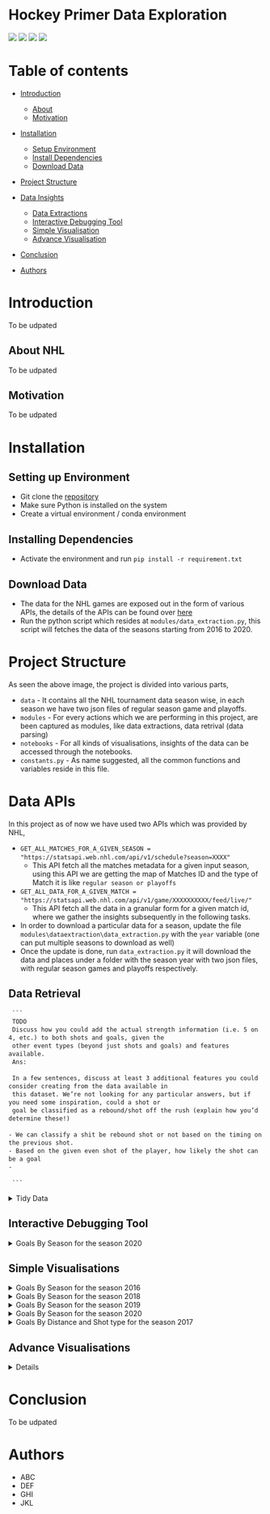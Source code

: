# Hockey Primer Data Exploration

![](https://img.shields.io/badge/Python-14354C?style=for-the-badge&logo=python&logoColor=white)
![](https://img.shields.io/badge/Made%20with-Jupyter-orange?style=for-the-badge&logo=Jupyter)
![](https://img.shields.io/badge/Markdown-000000?style=for-the-badge&logo=markdown&logoColor=white)
![](https://img.shields.io/badge/Version-1.0.0-green)


Table of contents
=================

<!--ts-->
   * [Introduction](#introduction)
     * [About](#about)
     * [Motivation](#motivation)
   * [Installation](#installation)
      * [Setup Environment](#setup-environment)
      * [Install Dependencies](#install-dependencies)
      * [Download Data](#download-data)
   * [Project Structure](#project-structure)

   * [Data Insights](#dependency)
     * [Data Extractions](#docker)
     * [Interactive Debugging Tool](#docker)
     * [Simple Visualisation](#local)
     * [Advance Visualisation](#public)

   * [Conclusion](#conclusion)
   * [Authors](#authors)
<!--te-->

# Introduction

To be udpated

## About NHL

To be udpated

## Motivation

To be udpated

# Installation

## Setting up Environment
- Git clone the [repository](git@github.com:amandalmia14/hockey-primer-1.git)
- Make sure Python is installed on the system
- Create a virtual environment / conda environment

## Installing Dependencies
- Activate the environment and run `pip install -r requirement.txt`

## Download Data
- The data for the NHL games are exposed out in the form of various APIs, the details of the APIs can be found over 
[here](https://gitlab.com/dword4/nhlapi)
- Run the python script which resides at `modules/data_extraction.py`, this script will fetches the data of the seasons
starting from 2016 to 2020. 


# Project Structure

As seen the above image, the project is divided into various parts, 
- `data` - It contains all the NHL tournament data season wise, in each season we have two json files of regular season 
game and playoffs. 
- `modules` - For every actions which we are performing in this project, are been captured as modules, like data 
extractions, data retrival (data parsing)
- `notebooks` - For all kinds of visualisations, insights of the data can be accessed through the notebooks. 
- `constants.py` - As name suggested, all the common functions and variables reside in this file.

# Data APIs

In this project as of now we have used two APIs which was provided by NHL,
 - `GET_ALL_MATCHES_FOR_A_GIVEN_SEASON = "https://statsapi.web.nhl.com/api/v1/schedule?season=XXXX"`
   - This API fetch all the matches metadata for a given input season, using this API we are getting the map of 
   Matches ID and the type of Match it is like `regular season or playoffs`
 - `GET_ALL_DATA_FOR_A_GIVEN_MATCH = "https://statsapi.web.nhl.com/api/v1/game/XXXXXXXXXX/feed/live/"`
   - This API fetch all the data in a granular form for a given match id, where we gather the insights subsequently in 
   the following tasks.
 - In order to download a particular data for a season, update the file `modules\dataextraction\data_extraction.py` with
the `year` variable (one can put multiple seasons to download as well)
 - Once the update is done, run `data_extraction.py` it will download the data and places under a folder with the season
year with two json files, with regular season games and playoffs respectively. 

## Data Retrieval

     ```
     TODO
     Discuss how you could add the actual strength information (i.e. 5 on 4, etc.) to both shots and goals, given the 
     other event types (beyond just shots and goals) and features available.
     Ans: 

     In a few sentences, discuss at least 3 additional features you could consider creating from the data available in 
     this dataset. We’re not looking for any particular answers, but if you need some inspiration, could a shot or 
     goal be classified as a rebound/shot off the rush (explain how you’d determine these!)
    
    - We can classify a shit be rebound shot or not based on the timing on the previous shot. 
    - Based on the given even shot of the player, how likely the shot can be a goal
    - 
    
     ```
     
     
<details>
<summary>Tidy Data</summary>
     <h4>Insights</h4>
     There are too much of information available from the NHL API at this moment not all information are useful, based 
     on the project we take the relevant data out from the nested json and created a single tabular structure aka
     Dataframe. Below is a glimpse of the tidy data which we had published for further data analysis.

<img src="figures/df.png">
</details>


## Interactive Debugging Tool

<details>
<summary>Goals By Season for the season 2020</summary>
     <h4>Insights</h4>
     To be add here. 
     <img src="figures/idt.png"/>
</details>


## Simple Visualisations

<details>
<summary>Goals By Season for the season 2016</summary>
     <h4>Insights</h4>
     To be add here.   
     <img src="figures/figure_1_goals_by_shot_type_2016.png"/>
</details>

<details>
<summary>Goals By Season for the season 2018</summary>
     <h4>Insights</h4>
     To be add here. 
     <img src="figures/figure_2_goal_by_distance2018.png"/>
</details>

<details>
<summary>Goals By Season for the season 2019</summary>
     <h4>Insights</h4>
     To be add here. 
     <img src="figures/figure_2_goal_by_distance2019.png"/>
</details>

<details>
<summary>Goals By Season for the season 2020</summary>
     <h4>Insights</h4>
     To be add here. 
     <img src="figures/figure_2_goal_by_distance2020.png"/>
</details>

<details>
<summary>Goals By Distance and Shot type for the season 2017</summary>
     <h4>Insights</h4>
     To be add here. 
     <img src="figures/figure_3_goals_by_distance_and_shot_type2017.png"/>
</details>

## Advance Visualisations 

<details>
<summary>Details</summary>
     <h4>Insights</h4>
     To be add here. 
     <img src="figures/figure_3_goals_by_distance_and_shot_type2017.png"/>
</details>

# Conclusion

To be udpated

# Authors
- ABC 
- DEF
- GHI
- JKL



